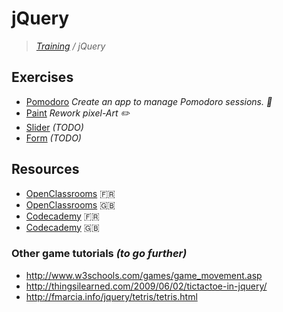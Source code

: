 # jQuery
>_[Training](https://github.com/simplonco/training) / jQuery_

## Exercises

* [Pomodoro](https://github.com/simplonco/jquery-pomodoro)
  _Create an app to manage Pomodoro sessions. :tomato:_
* [Paint](https://github.com/simplonco/jquery-paint)
  _Rework pixel-Art :pencil2:_
* [Slider](https://github.com/simplonco/jquery-slider)
  _(TODO)_
* [Form](https://github.com/simplonco/jquery-form)
  _(TODO)_

## Resources

* [OpenClassrooms](https://openclassrooms.com/courses/introduction-a-jquery-4) :fr:
* [OpenClassrooms](https://openclassrooms.com/courses/intro-to-jquery) :uk:
* [Codecademy](https://www.codecademy.com/learn/jquery) :fr:
* [Codecademy](https://www.codecademy.com/fr/learn/jquery/) :uk:

### Other game tutorials _(to go further)_

* http://www.w3schools.com/games/game_movement.asp
* http://thingsilearned.com/2009/06/02/tictactoe-in-jquery/
* http://fmarcia.info/jquery/tetris/tetris.html
